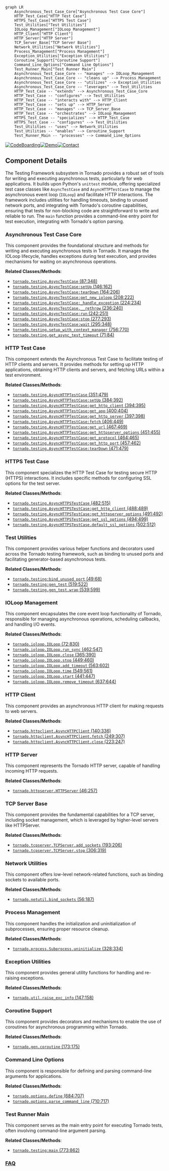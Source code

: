 ```mermaid
graph LR
    Asynchronous_Test_Case_Core["Asynchronous Test Case Core"]
    HTTP_Test_Case["HTTP Test Case"]
    HTTPS_Test_Case["HTTPS Test Case"]
    Test_Utilities["Test Utilities"]
    IOLoop_Management["IOLoop Management"]
    HTTP_Client["HTTP Client"]
    HTTP_Server["HTTP Server"]
    TCP_Server_Base["TCP Server Base"]
    Network_Utilities["Network Utilities"]
    Process_Management["Process Management"]
    Exception_Utilities["Exception Utilities"]
    Coroutine_Support["Coroutine Support"]
    Command_Line_Options["Command Line Options"]
    Test_Runner_Main["Test Runner Main"]
    Asynchronous_Test_Case_Core -- "manages" --> IOLoop_Management
    Asynchronous_Test_Case_Core -- "cleans up" --> Process_Management
    Asynchronous_Test_Case_Core -- "utilizes" --> Exception_Utilities
    Asynchronous_Test_Case_Core -- "leverages" --> Test_Utilities
    HTTP_Test_Case -- "extends" --> Asynchronous_Test_Case_Core
    HTTP_Test_Case -- "configures" --> Test_Utilities
    HTTP_Test_Case -- "interacts with" --> HTTP_Client
    HTTP_Test_Case -- "sets up" --> HTTP_Server
    HTTP_Test_Case -- "manages" --> TCP_Server_Base
    HTTP_Test_Case -- "orchestrates" --> IOLoop_Management
    HTTPS_Test_Case -- "specializes" --> HTTP_Test_Case
    HTTPS_Test_Case -- "configures" --> Test_Utilities
    Test_Utilities -- "uses" --> Network_Utilities
    Test_Utilities -- "enables" --> Coroutine_Support
    Test_Runner_Main -- "processes" --> Command_Line_Options
```
[![CodeBoarding](https://img.shields.io/badge/Generated%20by-CodeBoarding-9cf?style=flat-square)](https://github.com/CodeBoarding/GeneratedOnBoardings)[![Demo](https://img.shields.io/badge/Try%20our-Demo-blue?style=flat-square)](https://www.codeboarding.org/demo)[![Contact](https://img.shields.io/badge/Contact%20us%20-%20contact@codeboarding.org-lightgrey?style=flat-square)](mailto:contact@codeboarding.org)

## Component Details

The Testing Framework subsystem in Tornado provides a robust set of tools for writing and executing asynchronous tests, particularly for web applications. It builds upon Python's `unittest` module, offering specialized test case classes like `AsyncTestCase` and `AsyncHTTPTestCase` to manage the asynchronous event loop (`IOLoop`) and facilitate HTTP interactions. The framework includes utilities for handling timeouts, binding to unused network ports, and integrating with Tornado's coroutine capabilities, ensuring that tests for non-blocking code are straightforward to write and reliable to run. The `main` function provides a command-line entry point for test execution, integrating with Tornado's option parsing.

### Asynchronous Test Case Core
This component provides the foundational structure and methods for writing and executing asynchronous tests in Tornado. It manages the IOLoop lifecycle, handles exceptions during test execution, and provides mechanisms for waiting on asynchronous operations.


**Related Classes/Methods**:

- <a href="https://github.com/tornadoweb/tornado/blob/master/tornado/testing.py#L87-L348" target="_blank" rel="noopener noreferrer">`tornado.testing.AsyncTestCase` (87:348)</a>
- <a href="https://github.com/tornadoweb/tornado/blob/master/tornado/testing.py#L146-L162" target="_blank" rel="noopener noreferrer">`tornado.testing.AsyncTestCase:setUp` (146:162)</a>
- <a href="https://github.com/tornadoweb/tornado/blob/master/tornado/testing.py#L164-L206" target="_blank" rel="noopener noreferrer">`tornado.testing.AsyncTestCase:tearDown` (164:206)</a>
- <a href="https://github.com/tornadoweb/tornado/blob/master/tornado/testing.py#L208-L222" target="_blank" rel="noopener noreferrer">`tornado.testing.AsyncTestCase:get_new_ioloop` (208:222)</a>
- <a href="https://github.com/tornadoweb/tornado/blob/master/tornado/testing.py#L224-L234" target="_blank" rel="noopener noreferrer">`tornado.testing.AsyncTestCase:_handle_exception` (224:234)</a>
- <a href="https://github.com/tornadoweb/tornado/blob/master/tornado/testing.py#L236-L240" target="_blank" rel="noopener noreferrer">`tornado.testing.AsyncTestCase.__rethrow` (236:240)</a>
- <a href="https://github.com/tornadoweb/tornado/blob/master/tornado/testing.py#L242-L251" target="_blank" rel="noopener noreferrer">`tornado.testing.AsyncTestCase:run` (242:251)</a>
- <a href="https://github.com/tornadoweb/tornado/blob/master/tornado/testing.py#L277-L293" target="_blank" rel="noopener noreferrer">`tornado.testing.AsyncTestCase:stop` (277:293)</a>
- <a href="https://github.com/tornadoweb/tornado/blob/master/tornado/testing.py#L295-L348" target="_blank" rel="noopener noreferrer">`tornado.testing.AsyncTestCase:wait` (295:348)</a>
- <a href="https://github.com/tornadoweb/tornado/blob/master/tornado/testing.py#L756-L770" target="_blank" rel="noopener noreferrer">`tornado.testing.setup_with_context_manager` (756:770)</a>
- <a href="https://github.com/tornadoweb/tornado/blob/master/tornado/testing.py#L71-L84" target="_blank" rel="noopener noreferrer">`tornado.testing.get_async_test_timeout` (71:84)</a>


### HTTP Test Case
This component extends the Asynchronous Test Case to facilitate testing of HTTP clients and servers. It provides methods for setting up HTTP applications, obtaining HTTP clients and servers, and fetching URLs within a test environment.


**Related Classes/Methods**:

- <a href="https://github.com/tornadoweb/tornado/blob/master/tornado/testing.py#L351-L479" target="_blank" rel="noopener noreferrer">`tornado.testing.AsyncHTTPTestCase` (351:479)</a>
- <a href="https://github.com/tornadoweb/tornado/blob/master/tornado/testing.py#L384-L392" target="_blank" rel="noopener noreferrer">`tornado.testing.AsyncHTTPTestCase:setUp` (384:392)</a>
- <a href="https://github.com/tornadoweb/tornado/blob/master/tornado/testing.py#L394-L395" target="_blank" rel="noopener noreferrer">`tornado.testing.AsyncHTTPTestCase:get_http_client` (394:395)</a>
- <a href="https://github.com/tornadoweb/tornado/blob/master/tornado/testing.py#L400-L404" target="_blank" rel="noopener noreferrer">`tornado.testing.AsyncHTTPTestCase:get_app` (400:404)</a>
- <a href="https://github.com/tornadoweb/tornado/blob/master/tornado/testing.py#L397-L398" target="_blank" rel="noopener noreferrer">`tornado.testing.AsyncHTTPTestCase:get_http_server` (397:398)</a>
- <a href="https://github.com/tornadoweb/tornado/blob/master/tornado/testing.py#L406-L449" target="_blank" rel="noopener noreferrer">`tornado.testing.AsyncHTTPTestCase:fetch` (406:449)</a>
- <a href="https://github.com/tornadoweb/tornado/blob/master/tornado/testing.py#L467-L469" target="_blank" rel="noopener noreferrer">`tornado.testing.AsyncHTTPTestCase:get_url` (467:469)</a>
- <a href="https://github.com/tornadoweb/tornado/blob/master/tornado/testing.py#L451-L455" target="_blank" rel="noopener noreferrer">`tornado.testing.AsyncHTTPTestCase:get_httpserver_options` (451:455)</a>
- <a href="https://github.com/tornadoweb/tornado/blob/master/tornado/testing.py#L464-L465" target="_blank" rel="noopener noreferrer">`tornado.testing.AsyncHTTPTestCase:get_protocol` (464:465)</a>
- <a href="https://github.com/tornadoweb/tornado/blob/master/tornado/testing.py#L457-L462" target="_blank" rel="noopener noreferrer">`tornado.testing.AsyncHTTPTestCase:get_http_port` (457:462)</a>
- <a href="https://github.com/tornadoweb/tornado/blob/master/tornado/testing.py#L471-L479" target="_blank" rel="noopener noreferrer">`tornado.testing.AsyncHTTPTestCase:tearDown` (471:479)</a>


### HTTPS Test Case
This component specializes the HTTP Test Case for testing secure HTTP (HTTPS) interactions. It includes specific methods for configuring SSL options for the test server.


**Related Classes/Methods**:

- <a href="https://github.com/tornadoweb/tornado/blob/master/tornado/testing.py#L482-L515" target="_blank" rel="noopener noreferrer">`tornado.testing.AsyncHTTPSTestCase` (482:515)</a>
- <a href="https://github.com/tornadoweb/tornado/blob/master/tornado/testing.py#L488-L489" target="_blank" rel="noopener noreferrer">`tornado.testing.AsyncHTTPSTestCase:get_http_client` (488:489)</a>
- <a href="https://github.com/tornadoweb/tornado/blob/master/tornado/testing.py#L491-L492" target="_blank" rel="noopener noreferrer">`tornado.testing.AsyncHTTPSTestCase:get_httpserver_options` (491:492)</a>
- <a href="https://github.com/tornadoweb/tornado/blob/master/tornado/testing.py#L494-L499" target="_blank" rel="noopener noreferrer">`tornado.testing.AsyncHTTPSTestCase:get_ssl_options` (494:499)</a>
- <a href="https://github.com/tornadoweb/tornado/blob/master/tornado/testing.py#L502-L512" target="_blank" rel="noopener noreferrer">`tornado.testing.AsyncHTTPSTestCase.default_ssl_options` (502:512)</a>


### Test Utilities
This component provides various helper functions and decorators used across the Tornado testing framework, such as binding to unused ports and facilitating generator-based asynchronous tests.


**Related Classes/Methods**:

- <a href="https://github.com/tornadoweb/tornado/blob/master/tornado/testing.py#L49-L68" target="_blank" rel="noopener noreferrer">`tornado.testing:bind_unused_port` (49:68)</a>
- <a href="https://github.com/tornadoweb/tornado/blob/master/tornado/testing.py#L519-L522" target="_blank" rel="noopener noreferrer">`tornado.testing:gen_test` (519:522)</a>
- <a href="https://github.com/tornadoweb/tornado/blob/master/tornado/testing.py#L539-L599" target="_blank" rel="noopener noreferrer">`tornado.testing.gen_test.wrap` (539:599)</a>


### IOLoop Management
This component encapsulates the core event loop functionality of Tornado, responsible for managing asynchronous operations, scheduling callbacks, and handling I/O events.


**Related Classes/Methods**:

- <a href="https://github.com/tornadoweb/tornado/blob/master/tornado/ioloop.py#L72-L830" target="_blank" rel="noopener noreferrer">`tornado.ioloop.IOLoop` (72:830)</a>
- <a href="https://github.com/tornadoweb/tornado/blob/master/tornado/ioloop.py#L462-L547" target="_blank" rel="noopener noreferrer">`tornado.ioloop.IOLoop.run_sync` (462:547)</a>
- <a href="https://github.com/tornadoweb/tornado/blob/master/tornado/ioloop.py#L365-L390" target="_blank" rel="noopener noreferrer">`tornado.ioloop.IOLoop.close` (365:390)</a>
- <a href="https://github.com/tornadoweb/tornado/blob/master/tornado/ioloop.py#L449-L460" target="_blank" rel="noopener noreferrer">`tornado.ioloop.IOLoop.stop` (449:460)</a>
- <a href="https://github.com/tornadoweb/tornado/blob/master/tornado/ioloop.py#L563-L602" target="_blank" rel="noopener noreferrer">`tornado.ioloop.IOLoop.add_timeout` (563:602)</a>
- <a href="https://github.com/tornadoweb/tornado/blob/master/tornado/ioloop.py#L549-L561" target="_blank" rel="noopener noreferrer">`tornado.ioloop.IOLoop.time` (549:561)</a>
- <a href="https://github.com/tornadoweb/tornado/blob/master/tornado/ioloop.py#L441-L447" target="_blank" rel="noopener noreferrer">`tornado.ioloop.IOLoop.start` (441:447)</a>
- <a href="https://github.com/tornadoweb/tornado/blob/master/tornado/ioloop.py#L637-L644" target="_blank" rel="noopener noreferrer">`tornado.ioloop.IOLoop.remove_timeout` (637:644)</a>


### HTTP Client
This component provides an asynchronous HTTP client for making requests to web servers.


**Related Classes/Methods**:

- <a href="https://github.com/tornadoweb/tornado/blob/master/tornado/httpclient.py#L140-L336" target="_blank" rel="noopener noreferrer">`tornado.httpclient.AsyncHTTPClient` (140:336)</a>
- <a href="https://github.com/tornadoweb/tornado/blob/master/tornado/httpclient.py#L249-L307" target="_blank" rel="noopener noreferrer">`tornado.httpclient.AsyncHTTPClient.fetch` (249:307)</a>
- <a href="https://github.com/tornadoweb/tornado/blob/master/tornado/httpclient.py#L223-L247" target="_blank" rel="noopener noreferrer">`tornado.httpclient.AsyncHTTPClient.close` (223:247)</a>


### HTTP Server
This component represents the Tornado HTTP server, capable of handling incoming HTTP requests.


**Related Classes/Methods**:

- <a href="https://github.com/tornadoweb/tornado/blob/master/tornado/httpserver.py#L46-L257" target="_blank" rel="noopener noreferrer">`tornado.httpserver.HTTPServer` (46:257)</a>


### TCP Server Base
This component provides the fundamental capabilities for a TCP server, including socket management, which is leveraged by higher-level servers like HTTPServer.


**Related Classes/Methods**:

- <a href="https://github.com/tornadoweb/tornado/blob/master/tornado/tcpserver.py#L193-L206" target="_blank" rel="noopener noreferrer">`tornado.tcpserver.TCPServer.add_sockets` (193:206)</a>
- <a href="https://github.com/tornadoweb/tornado/blob/master/tornado/tcpserver.py#L306-L319" target="_blank" rel="noopener noreferrer">`tornado.tcpserver.TCPServer.stop` (306:319)</a>


### Network Utilities
This component offers low-level network-related functions, such as binding sockets to available ports.


**Related Classes/Methods**:

- <a href="https://github.com/tornadoweb/tornado/blob/master/tornado/netutil.py#L56-L187" target="_blank" rel="noopener noreferrer">`tornado.netutil.bind_sockets` (56:187)</a>


### Process Management
This component handles the initialization and uninitialization of subprocesses, ensuring proper resource cleanup.


**Related Classes/Methods**:

- <a href="https://github.com/tornadoweb/tornado/blob/master/tornado/process.py#L328-L334" target="_blank" rel="noopener noreferrer">`tornado.process.Subprocess.uninitialize` (328:334)</a>


### Exception Utilities
This component provides general utility functions for handling and re-raising exceptions.


**Related Classes/Methods**:

- <a href="https://github.com/tornadoweb/tornado/blob/master/tornado/util.py#L147-L158" target="_blank" rel="noopener noreferrer">`tornado.util.raise_exc_info` (147:158)</a>


### Coroutine Support
This component provides decorators and mechanisms to enable the use of coroutines for asynchronous programming within Tornado.


**Related Classes/Methods**:

- <a href="https://github.com/tornadoweb/tornado/blob/master/tornado/gen.py#L173-L175" target="_blank" rel="noopener noreferrer">`tornado.gen.coroutine` (173:175)</a>


### Command Line Options
This component is responsible for defining and parsing command-line arguments for applications.


**Related Classes/Methods**:

- <a href="https://github.com/tornadoweb/tornado/blob/master/tornado/options.py#L684-L707" target="_blank" rel="noopener noreferrer">`tornado.options.define` (684:707)</a>
- <a href="https://github.com/tornadoweb/tornado/blob/master/tornado/options.py#L710-L717" target="_blank" rel="noopener noreferrer">`tornado.options.parse_command_line` (710:717)</a>


### Test Runner Main
This component serves as the main entry point for executing Tornado tests, often involving command-line argument parsing.


**Related Classes/Methods**:

- <a href="https://github.com/tornadoweb/tornado/blob/master/tornado/testing.py#L773-L862" target="_blank" rel="noopener noreferrer">`tornado.testing:main` (773:862)</a>




### [FAQ](https://github.com/CodeBoarding/GeneratedOnBoardings/tree/main?tab=readme-ov-file#faq)